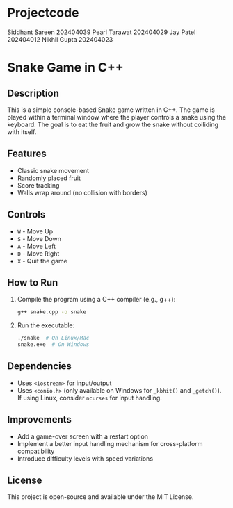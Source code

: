 # Projectcode
Siddhant Sareen 202404039
Pearl Tarawat 202404029
Jay Patel 202404012
Nikhil Gupta 202404023


# Snake Game in C++

## Description
This is a simple console-based Snake game written in C++. The game is played within a terminal window where the player controls a snake using the keyboard. The goal is to eat the fruit and grow the snake without colliding with itself.

## Features
- Classic snake movement
- Randomly placed fruit
- Score tracking
- Walls wrap around (no collision with borders)

## Controls
- `W` - Move Up
- `S` - Move Down
- `A` - Move Left
- `D` - Move Right
- `X` - Quit the game

## How to Run
1. Compile the program using a C++ compiler (e.g., g++):
   ```sh
   g++ snake.cpp -o snake
   ```
2. Run the executable:
   ```sh
   ./snake  # On Linux/Mac
   snake.exe  # On Windows
   ```

## Dependencies
- Uses `<iostream>` for input/output
- Uses `<conio.h>` (only available on Windows for `_kbhit()` and `_getch()`). If using Linux, consider `ncurses` for input handling.

## Improvements
- Add a game-over screen with a restart option
- Implement a better input handling mechanism for cross-platform compatibility
- Introduce difficulty levels with speed variations

## License
This project is open-source and available under the MIT License.
